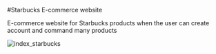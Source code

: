 #Starbucks E-commerce website 


E-commerce website for Starbucks products when the user can create account and command many products 


![index_starbucks](https://user-images.githubusercontent.com/86846892/212534012-2149eea9-e583-479e-991a-6a262184e363.png)

